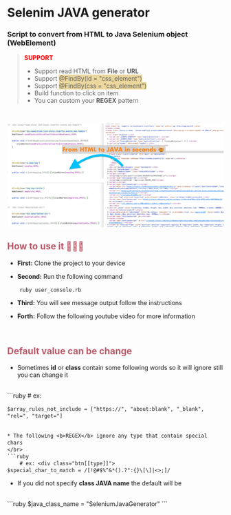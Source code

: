 # Selenim JAVA generator

### Script to convert from <b>HTML</b> to Java Selenium object (<span><b>WebElement</b></span>)


> <b style="color:red;">SUPPORT </b>
   > * Support read HTML from <b>File</b> or <b>URL</b>
   > * Support <span style="background-color: #ebd69d;">@FindBy(id = "css_element")</span>
   > * Support <span style="background-color: #ebd69d;">@FindBy(css = "css_element")</span>
   > * Build function to click on item
   > * You can custom your <b>REGEX</b> pattern

<br>

![alt-text-1](img.png "demo")


## <span style="color: #bc596a;">How to use it 👨🏻‍💻</span>
* <b>First:</b> Clone the project to your device

* <b>Second:</b> Run the following command

```shell
    ruby user_console.rb
```
* <b>Third:</b> You will see message output follow the instructions

* <b>Forth:</b> Follow the following youtube video for more information

</br>

## <span style="color: #bc596a;">Default value can be change</span>

* Sometimes <b>id</b> or <b>class</b> contain some following words so it will ignore still you can change it
</br>
```ruby
    # ex: <div class="https://....com">

    $array_rules_not_include = ["https://", "about:blank", "_blank", "rel=", "target="]
```

* The following <b>REGEX</b> ignore any type that contain special chars
</br>
```ruby
    # ex: <div class="btn[[type]]"> 
$special_char_to_match = /[!@#$%^&*().?":{}\[\]|<>;]/
```

* If you did not specify <b>class JAVA name</b> the default will be
</br>
```ruby
    $java_class_name = "SeleniumJavaGenerator"
```